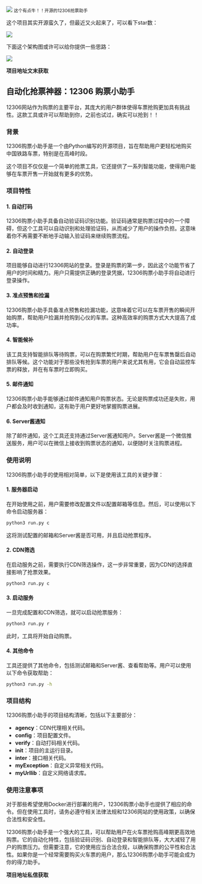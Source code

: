 <img src="/assets/image/230920-开源12306抢票助手-1.png" style="max-width: 70%; height: auto;">
<small>这个有点牛！！开源的12306抢票助手</small>


这个项目其实开源蛮久了，但最近又火起来了，可以看下star数：


![](/assets/image/230920-开源12306抢票助手-1.png)

下面这个架构图或许可以给你提供一些思路：


![](/assets/image/230920-开源12306抢票助手-2.png)

**项目地址文末获取**

## 自动化抢票神器：12306 购票小助手

12306网站作为购票的主要平台，其庞大的用户群体使得车票抢购更加具有挑战性。这款工具或许可以帮助到你，之前也试过，确实可以抢到！！

### 背景

12306购票小助手是一个由Python编写的开源项目，旨在帮助用户更轻松地购买中国铁路车票，特别是在高峰时段。

这个项目不仅仅是一个简单的抢票工具，它还提供了一系列智能功能，使得用户能够在车票开售一开始就有更多的优势。

### 项目特性

#### 1. 自动打码

12306购票小助手具备自动验证码识别功能。验证码通常是购票过程中的一个障碍，但这个工具可以自动识别和处理验证码，从而减少了用户的操作负担。这意味着你不再需要不断地手动输入验证码来继续购票流程。

#### 2. 自动登录

项目能够自动进行12306网站的登录。登录是购票的第一步，因此这个功能节省了用户的时间和精力。用户只需提供正确的登录凭据，12306购票小助手将自动进行登录操作。

#### 3. 准点预售和捡漏

12306购票小助手具备准点预售和捡漏功能，这意味着它可以在车票开售的瞬间开始购票，帮助用户捡漏并抢购到心仪的车票。这种高效率的购票方式大大提高了成功率。

#### 4. 智能候补

该工具支持智能排队等待购票，可以在购票繁忙时期，帮助用户在车票售罄后自动排队等候。这个功能对于那些没有抢到车票的用户来说尤其有用，它会自动监控车票的释放，并在有车票时立即购买。

#### 5. 邮件通知

12306购票小助手能够通过邮件通知用户购票状态。无论是购票成功还是失败，用户都会及时收到通知，这有助于用户更好地掌握购票进展。

#### 6. Server酱通知

除了邮件通知，这个工具还支持通过Server酱通知用户。Server酱是一个微信推送服务，用户可以在微信上接收到购票状态的通知，以便随时关注购票进程。

### 使用说明

12306购票小助手的使用相对简单，以下是使用该工具的关键步骤：

#### 1. 服务器启动

在开始使用之前，用户需要修改配置文件以配置邮箱等信息。然后，可以使用以下命令启动服务器：

```bash
python3 run.py c
```

这将测试配置的邮箱和Server酱是否可用，并且启动抢票程序。

#### 2. CDN筛选

在启动服务之前，需要执行CDN筛选操作，这一步非常重要，因为CDN的选择直接影响了抢票效果。

```bash
python3 run.py c
```

#### 3. 启动服务

一旦完成配置和CDN筛选，就可以启动抢票服务：

```bash
python3 run.py r
```

此时，工具将开始自动购票。

#### 4. 其他命令

工具还提供了其他命令，包括测试邮箱和Server酱、查看帮助等。用户可以使用以下命令获取帮助：

```bash
python3 run.py -h
```

### 项目结构

12306购票小助手的项目结构清晰，包括以下主要部分：

- **agency**：CDN代理相关代码。
- **config**：项目配置文件。
- **verify**：自动打码相关代码。
- **init**：项目的主运行目录。
- **inter**：接口相关代码。
- **myException**：自定义异常相关代码。
- **myUrllib**：自定义网络请求库。

### 使用注意事项

对于那些希望使用Docker进行部署的用户，12306购票小助手也提供了相应的命令。但在使用工具时，请务必遵守相关法律法规和12306网站的使用政策，以确保合法性和安全性。

12306购票小助手是一个强大的工具，可以帮助用户在火车票抢购高峰期更高效地购票。它的自动化特性，包括验证码识别、自动登录和智能排队等，大大减轻了用户的购票压力。但需要注意，它的使用应当合法合规，以确保购票的公平性和合法性。如果你是一个经常需要购买火车票的用户，那么12306购票小助手可能会成为你的得力助手。

**项目地址私信获取**
